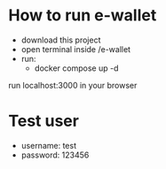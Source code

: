 # How to run e-wallet

- download this project
- open terminal inside /e-wallet
- run:
  - docker compose up -d

run localhost:3000 in your browser

# Test user

- username: test
- password: 123456
